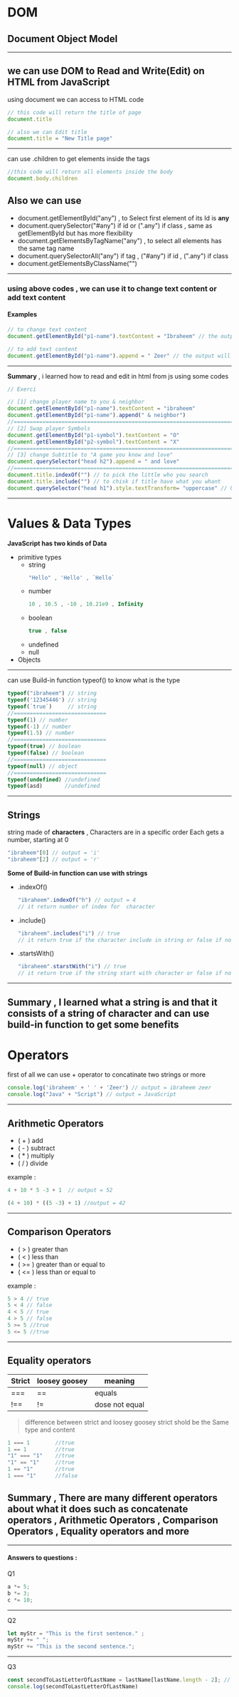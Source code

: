 # DOM
## Document Object Model
---
we can use DOM to Read and Write(Edit) on HTML from JavaScript
---
using document we can access to HTML code 
```javascript
// this code will return the title of page
document.title

// also we can Edit title
document.title = "New Title page"
```
---
can use .children to get elements inside the tags
```javascript
//this code will return all elements inside the body
document.body.children
```
## **Also we can use**
- document.getElementById("any") , to Select first element of its Id is **any**
- document.querySelector("#any") if id or (".any") if class , same as getElementById but has more flexibility
- document.getElementsByTagName("any") , to select all elements has the same tag name
- document.querySelectorAll("any") if tag , ("#any") if id , (".any") if class
- document.getElementsByClassName("")

---
### using above codes , we can use it to change text content or add text content
#### Examples
```javascript
// to change text content
document.getElementById("p1-name").textContent = "Ibraheem" // the output will change to ibraheem

// to add text content
document.getElementById("p1-name").append = " Zeer" // the output will change to ibraheem Zeer
```
---
**Summary** , i learned how to read and edit in html from js using some codes
```javascript
// Exerci

// [1] change player name to you & neighbor
document.getElementById("p1-name").textContent = "ibraheem"
document.getElementById("p1-name").append(" & neighbor")
//======================================================================================
// [2] Swap player Symbols
document.getElementById("p1-symbol").textContent = "O"
document.getElementById("p2-symbol").textContent = "X"
//======================================================================================
// [3] change Subtitle to "A game you know and love"
document.querySelector("head h2").append = " and love"
//======================================================================================
document.title.indexOf("") // to pick the little who you search 
document.title.include("") // to chisk if title have what you whant
document.querySelector("head h1").style.textTransform= "uppercase" // Upper case for all
```
---
# Values & Data Types
**JavaScript has two kinds of Data**
+ primitive types
  + string
    ```javascript
    "Hello" , 'Hello' , `Hello`
    ```
  + number
    ```javascript
    10 , 10.5 , -10 , 10.21e9 , Infinity
    ```
  + boolean
    ```javascript
    true , false
    ```
  + undefined
  + null
+ Objects
---
can use Build-in function typeof() to know what is the type 
```javascript
typeof("ibraheem") // string
typeof('12345446') // string
typeof(`true`)     // string
//=============================
typeof(1) // number
typeof(-1) // number
typeof(1.5) // number
//=============================
typeof(true) // boolean
typeof(false) // boolean
//=============================
typeof(null) // object
//=============================
typeof(undefined) //undefined
typeof(asd)       //undefined
```
---
## Strings
string made of **characters** , Characters are in a specific order Each gets a number, starting at 0
```javascript
"ibraheem"[0] // output = 'i'
"ibraheem"[2] // output = 'r'
```
**Some of Build-in function can use with strings**
- .indexOf()
    ```javascript
    "ibraheem".indexOf("h") // output = 4
    // it return number of index for  character
    ```
- .include()
    ```javascript
    "ibraheem".includes("i") // true
    // it return true if the character include in string or false if not
    ```
- .startsWith()
    ```javascript
    "ibraheem".starstWith("i") // true
    // it return true if the string start with character or false if not
    ```
---
**Summary** , I learned what a string is and that it consists of a string of character and can use build-in function to get some benefits
---
# Operators
first of all we can use + operator to concatinate two strings or more
```javascript
console.log('ibraheem' + ' ' + 'Zeer') // output = ibraheem zeer
console.log("Java" + "Script") // output = JavaScript
```
---

## Arithmetic Operators
- ( + ) add
- ( - ) subtract
- ( * ) multiply
- ( / ) divide

example :
```javascript
4 + 10 * 5 -3 + 1  // output = 52

(4 + 10) * ((5 -3) + 1) //output = 42
```
---
## Comparison Operators
- ( > ) greater than
- ( < ) less than
- ( >= ) greater than or equal to
- ( <= ) less than or equal to

example : 
```javascript
5 > 4 // true
5 < 4 // false
4 < 5 // true
4 > 5 // false
5 >= 5 //true
5 <= 5 //true
```

---
## Equality operators
| Strict | loosey goosey | meaning |
| ----------- | ----------- | ----------- |
| === | == | equals |
| !== | != | dose not equal |

> difference between strict and loosey goosey
strict shold be the Same type and content
```javascript
1 === 1        //true
1 == 1         //true
"1" === "1"    //true
"1" == "1"     //true
1 == "1"       //true
1 === "1"      //false
```

**Summary** , There are many different operators about what it does such as concatenate operators , Arithmetic Operators , Comparison Operators , Equality operators and more
 ---
 ---


#### Answers to questions :

Q1 
```javascript
a *= 5;
b *= 3;
c *= 10;
```
---
Q2
```javascript
let myStr = "This is the first sentence." ;
myStr += " ";
myStr += "This is the second sentence.";
```
---
Q3
```javascript
const secondToLastLetterOfLastName = lastName[lastName.length - 2]; // Change this line
console.log(secondToLastLetterOfLastName)
```








































